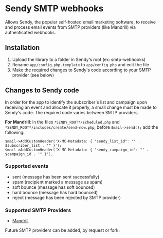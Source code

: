 # Sendy SMTP webhooks
Allows Sendy, the popular self-hosted email marketing software, to receive and process email events from SMTP providers (like Mandrill) via authenticated webhooks.

## Installation
1. Upload the library to a folder in Sendy's root (ex: smtp-webhooks)
2. Rename `app/config.php.template` to `app/config.php` and edit the file
3. Make the required changes to Sendy's code according to your SMTP provider (see below)

## Changes to Sendy code
In order for the app to identify the subscriber's list and campaign upon receiving an event and allocate it properly, a small change must be made to Sendy's code. The required code varies between SMTP providers.

**For Mandrill**: In the files `*SENDY_ROOT*/scheduled.php` and `*SENDY_ROOT*/includes/create/send-now.php`, before `$mail->send();` add the following:

    $mail->AddCustomHeader('X-MC-Metadata: { "sendy_list_id": "' . $subscriber_list . '" }');
    $mail->AddCustomHeader('X-MC-Metadata: { "sendy_campaign_id": "' . $campaign_id . '" }');

### Supported events
- sent (message has been sent successfully)
- spam (recipient marked a message as spam)
- soft bounce (message has soft bounced)
- hard bounce (message has hard bounced)
- reject (message has been rejected by SMTP provider)

### Supported SMTP Providers
- [Mandrill](https://mandrill.com/)

Future SMTP providers can be added, by request or fork.
